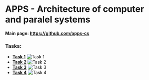 # APPS - Architecture of computer and paralel systems

**Main page: https://github.com/apps-cs**

### Tasks:
* **[Task 1](https://github.com/patrick11514/VSB/tree/main/APPS/C1)**
![Task 1](https://upload.patrick115.eu/screenshot/kelvin_APPS_c1.png)
* **[Task 2](https://github.com/patrick11514/VSB/tree/main/APPS/C2)**
![Task 2](https://upload.patrick115.eu/screenshot/kelvin_APPS_c2.png)
* **[Task 3](https://github.com/patrick11514/VSB/tree/main/APPS/C3)**
![Task 3](https://upload.patrick115.eu/screenshot/kelvin_APPS_c3.png)
* **[Task 4](https://github.com/patrick11514/VSB/tree/main/APPS/C4)**
![Task 4](https://upload.patrick115.eu/screenshot/kelvin_APPS_c4.png)
